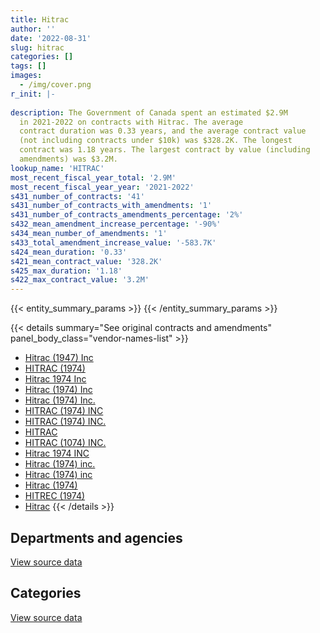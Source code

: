 ```yaml
---
title: Hitrac
author: ''
date: '2022-08-31'
slug: hitrac
categories: []
tags: []
images:
  - /img/cover.png
r_init: |-
  
description: The Government of Canada spent an estimated $2.9M
  in 2021-2022 on contracts with Hitrac. The average
  contract duration was 0.33 years, and the average contract value
  (not including contracts under $10k) was $328.2K. The longest
  contract was 1.18 years. The largest contract by value (including
  amendments) was $3.2M.
lookup_name: 'HITRAC'
most_recent_fiscal_year_total: '2.9M'
most_recent_fiscal_year_year: '2021-2022'
s431_number_of_contracts: '41'
s431_number_of_contracts_with_amendments: '1'
s431_number_of_contracts_amendments_percentage: '2%'
s432_mean_amendment_increase_percentage: '-90%'
s434_mean_number_of_amendments: '1'
s433_total_amendment_increase_value: '-583.7K'
s424_mean_duration: '0.33'
s421_mean_contract_value: '328.2K'
s425_max_duration: '1.18'
s422_max_contract_value: '3.2M'
---
```


<script src="/rmarkdown-libs/htmlwidgets/htmlwidgets.js"></script>
<link href="/rmarkdown-libs/datatables-css/datatables-crosstalk.css" rel="stylesheet" />
<script src="/rmarkdown-libs/datatables-binding/datatables.js"></script>
<script src="/rmarkdown-libs/jquery/jquery-3.6.0.min.js"></script>
<link href="/rmarkdown-libs/dt-core-bootstrap/css/dataTables.bootstrap.min.css" rel="stylesheet" />
<link href="/rmarkdown-libs/dt-core-bootstrap/css/dataTables.bootstrap.extra.css" rel="stylesheet" />
<script src="/rmarkdown-libs/dt-core-bootstrap/js/jquery.dataTables.min.js"></script>
<script src="/rmarkdown-libs/dt-core-bootstrap/js/dataTables.bootstrap.min.js"></script>
<link href="/rmarkdown-libs/crosstalk/css/crosstalk.min.css" rel="stylesheet" />
<script src="/rmarkdown-libs/crosstalk/js/crosstalk.min.js"></script>
<script src="/rmarkdown-libs/htmlwidgets/htmlwidgets.js"></script>
<link href="/rmarkdown-libs/datatables-css/datatables-crosstalk.css" rel="stylesheet" />
<script src="/rmarkdown-libs/datatables-binding/datatables.js"></script>
<script src="/rmarkdown-libs/jquery/jquery-3.6.0.min.js"></script>
<link href="/rmarkdown-libs/dt-core-bootstrap/css/dataTables.bootstrap.min.css" rel="stylesheet" />
<link href="/rmarkdown-libs/dt-core-bootstrap/css/dataTables.bootstrap.extra.css" rel="stylesheet" />
<script src="/rmarkdown-libs/dt-core-bootstrap/js/jquery.dataTables.min.js"></script>
<script src="/rmarkdown-libs/dt-core-bootstrap/js/dataTables.bootstrap.min.js"></script>
<link href="/rmarkdown-libs/crosstalk/css/crosstalk.min.css" rel="stylesheet" />
<script src="/rmarkdown-libs/crosstalk/js/crosstalk.min.js"></script>

{{< entity_summary_params >}}
{{< /entity_summary_params >}}

{{< details summary="See original contracts and amendments" panel_body_class="vendor-names-list" >}}
- [Hitrac (1947) Inc](https://search.open.canada.ca/en/ct/?sort=contract_value_f%20desc&page=1&search_text=%22Hitrac%20%281947%29%20Inc%22)
- [HITRAC (1974)](https://search.open.canada.ca/en/ct/?sort=contract_value_f%20desc&page=1&search_text=%22HITRAC%20%281974%29%22)
- [Hitrac 1974 Inc](https://search.open.canada.ca/en/ct/?sort=contract_value_f%20desc&page=1&search_text=%22Hitrac%201974%20Inc%22)
- [Hitrac (1974) Inc](https://search.open.canada.ca/en/ct/?sort=contract_value_f%20desc&page=1&search_text=%22Hitrac%20%281974%29%20Inc%22)
- [Hitrac (1974) Inc.](https://search.open.canada.ca/en/ct/?sort=contract_value_f%20desc&page=1&search_text=%22Hitrac%20%281974%29%20Inc.%22)
- [HITRAC (1974) INC](https://search.open.canada.ca/en/ct/?sort=contract_value_f%20desc&page=1&search_text=%22HITRAC%20%281974%29%20INC%22)
- [HITRAC (1974) INC.](https://search.open.canada.ca/en/ct/?sort=contract_value_f%20desc&page=1&search_text=%22HITRAC%20%281974%29%20INC.%22)
- [HITRAC](https://search.open.canada.ca/en/ct/?sort=contract_value_f%20desc&page=1&search_text=%22HITRAC%22)
- [HITRAC (1074) INC.](https://search.open.canada.ca/en/ct/?sort=contract_value_f%20desc&page=1&search_text=%22HITRAC%20%281074%29%20INC.%22)
- [Hitrac 1974 INC](https://search.open.canada.ca/en/ct/?sort=contract_value_f%20desc&page=1&search_text=%22Hitrac%201974%20INC%22)
- [Hitrac (1974) inc.](https://search.open.canada.ca/en/ct/?sort=contract_value_f%20desc&page=1&search_text=%22Hitrac%20%281974%29%20inc.%22)
- [Hitrac (1974) inc](https://search.open.canada.ca/en/ct/?sort=contract_value_f%20desc&page=1&search_text=%22Hitrac%20%281974%29%20inc%22)
- [Hitrac (1974)](https://search.open.canada.ca/en/ct/?sort=contract_value_f%20desc&page=1&search_text=%22Hitrac%20%281974%29%22)
- [HITREC (1974)](https://search.open.canada.ca/en/ct/?sort=contract_value_f%20desc&page=1&search_text=%22HITREC%20%281974%29%22)
- [Hitrac](https://search.open.canada.ca/en/ct/?sort=contract_value_f%20desc&page=1&search_text=%22Hitrac%22)
{{< /details >}}

## Departments and agencies

<div id="htmlwidget-1" style="width:100%;height:auto;" class="datatables html-widget"></div>
<script type="application/json" data-for="htmlwidget-1">{"x":{"style":"bootstrap","filter":"none","vertical":false,"data":[["<a href=\"/departments/aafc-aac/\">Agriculture and Agri-Food Canada<\/a>","<a href=\"/departments/cfia-acia/\">Canadian Food Inspection Agency<\/a>","<a href=\"/departments/csc-scc/\">Correctional Service of Canada<\/a>","<a href=\"/departments/dfo-mpo/\">Fisheries and Oceans Canada<\/a>","<a href=\"/departments/dnd-mdn/\">National Defence<\/a>","<a href=\"/departments/isc-sac/\">Indigenous Services Canada<\/a>","<a href=\"/departments/pc/\">Parks Canada<\/a>","<a href=\"/departments/pwgsc-tpsgc/\">Public Services and Procurement Canada<\/a>","<a href=\"/departments/rcmp-grc/\">Royal Canadian Mounted Police<\/a>","<a href=\"/departments/tc/\">Transport Canada<\/a>"],[52160,85617,589566.46,null,690519.16,null,null,82937.08,null,246395.71],[62377.15,null,228172.99,203025.38,394155.89,null,307360.77,760.89,82846.05,147354.29],[null,null,932824.04,null,2033992.91,98715.75,599722.53,null,null,null],[null,null,null,null,1768503.1,null,872411.27,null,229504.8,null]],"container":"<table class=\"table table-striped table-hover row-border order-column display\">\n  <thead>\n    <tr>\n      <th>Department<\/th>\n      <th>2018-2019<\/th>\n      <th>2019-2020<\/th>\n      <th>2020-2021<\/th>\n      <th>2021-2022<\/th>\n    <\/tr>\n  <\/thead>\n<\/table>","options":{"order":[[4,"desc"]],"pageLength":10,"autoWidth":true,"columnDefs":[{"targets":1,"render":"function(data, type, row, meta) {\n    return type !== 'display' ? data : DTWidget.formatCurrency(data, \"$\", 2, 3, \",\", \".\", true, null);\n  }"},{"targets":2,"render":"function(data, type, row, meta) {\n    return type !== 'display' ? data : DTWidget.formatCurrency(data, \"$\", 2, 3, \",\", \".\", true, null);\n  }"},{"targets":3,"render":"function(data, type, row, meta) {\n    return type !== 'display' ? data : DTWidget.formatCurrency(data, \"$\", 2, 3, \",\", \".\", true, null);\n  }"},{"targets":4,"render":"function(data, type, row, meta) {\n    return type !== 'display' ? data : DTWidget.formatCurrency(data, \"$\", 2, 3, \",\", \".\", true, null);\n  }"},{"width":"16%","targets":[1,2,3,4]},{"className":"dt-right","targets":[1,2,3,4]}],"orderClasses":false}},"evals":["options.columnDefs.0.render","options.columnDefs.1.render","options.columnDefs.2.render","options.columnDefs.3.render"],"jsHooks":[]}</script>
<p class="text-right">
<a href="https://github.com/GoC-Spending/contracts-data/tree/main/data/out/vendors/hitrac/summary_by_fiscal_year_by_department.csv" class="source-data-link btn btn-link">View source data</a>
</p>

## Categories

<div id="htmlwidget-2" style="width:100%;height:auto;" class="datatables html-widget"></div>
<script type="application/json" data-for="htmlwidget-2">{"x":{"style":"bootstrap","filter":"none","vertical":false,"data":[["<a href=\"/categories/defence/\">Defence<\/a>","<a href=\"/categories/information_technology/\">Information technology<\/a>","<a href=\"/categories/transportation_and_logistics/\">Transportation and logistics<\/a>","<a href=\"/categories/industrial_products_and_services/\">Industrial products and services<\/a>"],[690519.16,125864.25,762257.92,168554.08],[394155.89,82846.05,704638.08,244413.39],[2001079.19,null,1631262.32,32913.72],[1719132.52,229504.8,872411.27,49370.58]],"container":"<table class=\"table table-striped table-hover row-border order-column display\">\n  <thead>\n    <tr>\n      <th>Category<\/th>\n      <th>2018-2019<\/th>\n      <th>2019-2020<\/th>\n      <th>2020-2021<\/th>\n      <th>2021-2022<\/th>\n    <\/tr>\n  <\/thead>\n<\/table>","options":{"order":[[4,"desc"]],"dom":"t","pageLength":30,"autoWidth":true,"columnDefs":[{"targets":1,"render":"function(data, type, row, meta) {\n    return type !== 'display' ? data : DTWidget.formatCurrency(data, \"$\", 2, 3, \",\", \".\", true, null);\n  }"},{"targets":2,"render":"function(data, type, row, meta) {\n    return type !== 'display' ? data : DTWidget.formatCurrency(data, \"$\", 2, 3, \",\", \".\", true, null);\n  }"},{"targets":3,"render":"function(data, type, row, meta) {\n    return type !== 'display' ? data : DTWidget.formatCurrency(data, \"$\", 2, 3, \",\", \".\", true, null);\n  }"},{"targets":4,"render":"function(data, type, row, meta) {\n    return type !== 'display' ? data : DTWidget.formatCurrency(data, \"$\", 2, 3, \",\", \".\", true, null);\n  }"},{"width":"16%","targets":[1,2,3,4]},{"className":"dt-right","targets":[1,2,3,4]}],"orderClasses":false,"lengthMenu":[10,25,30,50,100]}},"evals":["options.columnDefs.0.render","options.columnDefs.1.render","options.columnDefs.2.render","options.columnDefs.3.render"],"jsHooks":[]}</script>
<p class="text-right">
<a href="https://github.com/GoC-Spending/contracts-data/tree/main/data/out/vendors/hitrac/summary_by_fiscal_year_by_category.csv" class="source-data-link btn btn-link">View source data</a>
</p>
